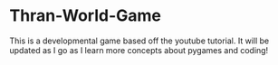 # Thran-World-Game
This is a developmental game based off the youtube tutorial. It will be updated as I go as I learn more concepts about pygames and coding! 
